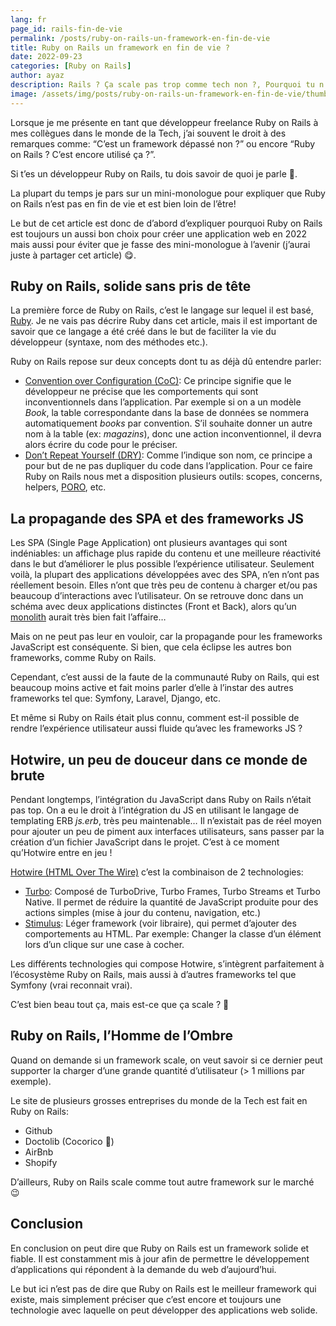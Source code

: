 ```yaml
---
lang: fr
page_id: rails-fin-de-vie
permalink: /posts/ruby-on-rails-un-framework-en-fin-de-vie
title: Ruby on Rails un framework en fin de vie ?
date: 2022-09-23
categories: [Ruby on Rails]
author: ayaz
description: Rails ? Ça scale pas trop comme tech non ?, Pourquoi tu n'utilise pas de framework Js ? C'est plus moderne!. C'est ce genre de questions qu'on me pose quand je dis que je suis développeur Rails, mais ont-ils vraiment raison ?
image: /assets/img/posts/ruby-on-rails-un-framework-en-fin-de-vie/thumbnail.jpg
---
```


Lorsque je me présente en tant que développeur freelance Ruby on Rails à mes collègues dans le monde de la Tech, j’ai souvent le droit à des remarques comme: “C’est un framework dépassé non ?” ou encore “Ruby on Rails ? C’est encore utilisé ça ?”.

Si t’es un développeur Ruby on Rails, tu dois savoir de quoi je parle 🥲.

La plupart du temps je pars sur un mini-monologue pour expliquer que Ruby on Rails n’est pas en fin de vie et est bien loin de l’être!

Le but de cet article est donc de d’abord d’expliquer pourquoi Ruby on Rails est toujours un aussi bon choix pour créer une application web en 2022 mais aussi pour éviter que je fasse des mini-monologue à l’avenir (j’aurai juste à partager cet article) 😋.

## Ruby on Rails, solide sans pris de tête
La première force de Ruby on Rails, c’est le langage sur lequel il est basé, [Ruby](https://www.ruby-lang.org/fr/). Je ne vais pas décrire Ruby dans cet article, mais il est important de savoir que ce langage a été créé dans le but de faciliter la vie du développeur (syntaxe, nom des méthodes etc.).

Ruby on Rails repose sur deux concepts dont tu as déjà dû entendre parler:
- [Convention over Configuration (CoC)](https://en.wikipedia.org/wiki/Convention_over_configuration): Ce principe signifie que le développeur ne précise que les comportements qui sont inconventionnels dans l’application. Par exemple si on a un modèle *Book*, la table correspondante dans la base de données se nommera automatiquement *books* par convention. S’il souhaite donner un autre nom à la table (ex: *magazins*), donc une action inconventionnel, il devra alors écrire du code pour le préciser.
- [Don’t Repeat Yourself (DRY)](https://en.wikipedia.org/wiki/Don%27t_repeat_yourself): Comme l’indique son nom, ce principe a pour but de ne pas dupliquer du code dans l’application. Pour ce faire Ruby on Rails nous met a disposition plusieurs outils: scopes, concerns, helpers, [PORO](/posts/les-poro-pour-un-code-propre), etc.

## La propagande des SPA et des frameworks JS
Les SPA (Single Page Application) ont plusieurs avantages qui sont indéniables: un affichage plus rapide du contenu et une meilleure réactivité dans le but d’améliorer le plus possible l’expérience utilisateur. Seulement voilà, la plupart des applications développées avec des SPA, n’en n’ont pas réellement besoin. Elles n’ont que très peu de contenu à charger et/ou pas beaucoup d’interactions avec l’utilisateur. On se retrouve donc dans un schéma avec deux applications distinctes (Front et Back), alors qu’un [monolith](https://m.signalvnoise.com/the-majestic-monolith/) aurait très bien fait l’affaire…

Mais on ne peut pas leur en vouloir, car la propagande pour les frameworks JavaScript est conséquente. Si bien, que cela éclipse les autres bon frameworks, comme Ruby on Rails.

Cependant, c’est aussi de la faute de la communauté Ruby on Rails, qui est beaucoup moins active et fait moins parler d’elle à l’instar des autres frameworks tel que: Symfony, Laravel, Django, etc.

Et même si Ruby on Rails était plus connu, comment est-il possible de rendre l’expérience utilisateur aussi fluide qu’avec les frameworks JS ?

## Hotwire, un peu de douceur dans ce monde de brute
Pendant longtemps, l’intégration du JavaScript dans Ruby on Rails n’était pas top. On a eu le droit à l’intégration du JS en utilisant le langage de templating ERB *js.erb*, très peu maintenable… Il n’existait pas de réel moyen pour ajouter un peu de piment aux interfaces utilisateurs, sans passer par la création d’un fichier JavaScript dans le projet. C’est à ce moment qu’Hotwire entre en jeu !

[Hotwire (HTML Over The Wire)](https://hotwired.dev/) c’est la combinaison de 2 technologies:
- [Turbo](https://turbo.hotwired.dev/): Composé de TurboDrive, Turbo Frames, Turbo Streams et Turbo Native. Il permet de réduire la quantité de JavaScript produite pour des actions simples (mise à jour du contenu, navigation, etc.)
- [Stimulus](https://stimulus.hotwired.dev/): Léger framework (voir libraire), qui permet d’ajouter des comportements au HTML. Par exemple: Changer la classe d’un élément lors d’un clique sur une case à cocher.

Les différents technologies qui compose Hotwire, s’intègrent parfaitement à l’écosystème Ruby on Rails, mais aussi à d’autres frameworks tel que Symfony (vrai reconnait vrai).

C’est bien beau tout ça, mais est-ce que ça scale ? 🥴

## Ruby on Rails, l’Homme de l’Ombre
Quand on demande si un framework scale, on veut savoir si ce dernier peut supporter la charger d’une grande quantité d’utilisateur (> 1 millions par exemple).

Le site de plusieurs grosses entreprises du monde de la Tech est fait en Ruby on Rails:
- Github
- Doctolib (Cocorico 🐓)
- AirBnb
- Shopify

D’ailleurs, Ruby on Rails scale comme tout autre framework sur le marché 😉

## Conclusion

En conclusion on peut dire que Ruby on Rails est un framework solide et fiable. Il est constamment mis à jour afin de permettre le développement d’applications qui répondent à la demande du web d’aujourd’hui.

Le but ici n’est pas de dire que Ruby on Rails est le meilleur framework qui existe, mais simplement préciser que c’est encore et toujours une technologie avec laquelle on peut développer des applications web solide.
